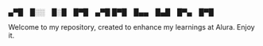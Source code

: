 ▄▀█ █░░ █░█ █▀█ ▄▀█
█▀█ █▄▄ █▄█ █▀▄ █▀█

Welcome to my repository, created to enhance my learnings at Alura.
Enjoy it.
